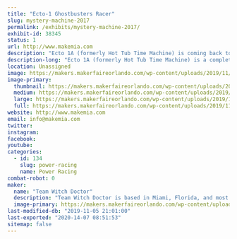 ```yaml
---
title: "Ecto-1 Ghostbusters Racer"
slug: mystery-machine-2017
permalink: /exhibits/mystery-machine-2017/
exhibit-id: 38345
status: 1
url: http://www.makemia.com
description: "Ecto 1A (formerly Hot Tub Time Machine) is coming back to podium!"
description-long: "Ecto 1A (formerly Hot Tub Time Machine) is a completely new build for 2019!"
location: Unassigned
image: https://makers.makerfaireorlando.com/wp-content/uploads/2019/11/45043932-D5D3-4B08-ACF6-3B8D7DA38145.jpeg
image-primary:
  thumbnail: https://makers.makerfaireorlando.com/wp-content/uploads/2019/11/45043932-D5D3-4B08-ACF6-3B8D7DA38145-150x150.jpeg
  medium: https://makers.makerfaireorlando.com/wp-content/uploads/2019/11/45043932-D5D3-4B08-ACF6-3B8D7DA38145-300x197.jpeg
  large: https://makers.makerfaireorlando.com/wp-content/uploads/2019/11/45043932-D5D3-4B08-ACF6-3B8D7DA38145.jpeg
  full: https://makers.makerfaireorlando.com/wp-content/uploads/2019/11/45043932-D5D3-4B08-ACF6-3B8D7DA38145.jpeg
website: http://www.makemia.com
email: info@makemia.com
twitter: 
instagram: 
facebook: 
youtube: 
categories:
  - id: 134
    slug: power-racing
    name: Power Racing
combat-robot: 0
maker:
  name: "Team Witch Doctor"
  description: "Team Witch Doctor is based in Miami, Florida, and most recently competed in BattleBots on ABC with their multi-bot Witch Doctor and Shaman. The team has been competing combat robots ranging from 150 grams to 250 pounds for the last 10+ years."
  image-primary: https://makers.makerfaireorlando.com/wp-content/uploads/2019/07/Witch-Doctor-Team-S2019-1024x683.jpg
last-modified-db: "2019-11-05 21:01:00"
last-exported: "2020-14-07 08:51:53"
sitemap: false
---
```

